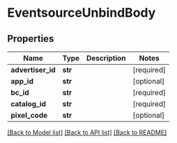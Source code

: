 # EventsourceUnbindBody

## Properties
Name | Type | Description | Notes
------------ | ------------- | ------------- | -------------
**advertiser_id** | **str** |  | [required] 
**app_id** | **str** |  | [optional] 
**bc_id** | **str** |  | [required] 
**catalog_id** | **str** |  | [required] 
**pixel_code** | **str** |  | [optional] 

[[Back to Model list]](../README.md#documentation-for-models) [[Back to API list]](../README.md#documentation-for-api-endpoints) [[Back to README]](../README.md)

